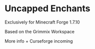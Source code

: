 # Uncapped Enchants

Exclusively for Minecraft Forge 1.7.10

Based on the Grimmix Workspace

More info + Curseforge incoming